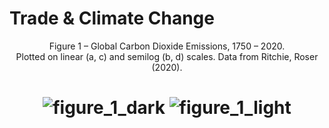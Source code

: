 # Trade & Climate Change
<p align="center">Figure 1 – Global Carbon Dioxide Emissions, 1750 – 2020.<br/>Plotted on linear (a, c) and semilog (b, d) scales. Data from Ritchie, Roser (2020).</p>

# <p align="center"> ![figure_1_dark](https://user-images.githubusercontent.com/72515807/142587729-ba5585cc-83da-47ef-bb65-8f129df31870.png#gh-dark-mode-only) ![figure_1_light](https://user-images.githubusercontent.com/72515807/142591637-476cfb97-f26c-4b48-a23f-9ec548e59214.png#gh-light-mode-only)</p>


